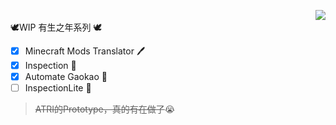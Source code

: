 <img align="right" src="https://github-readme-stats.vercel.app/api/top-langs/?username=kressety&layout=compact&theme=dark"><br>
🕊WIP 有生之年系列 🕊
- [x] Minecraft Mods Translator 🖊
- [x] Inspection 👀
- [x] Automate Gaokao 📕
- [ ] InspectionLite 👀
> ~~ATRI的Prototype，真的有在做了~~😭
